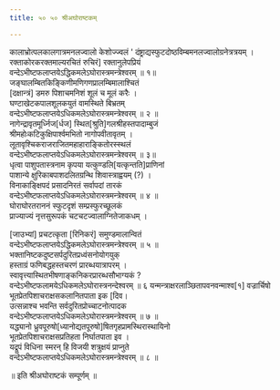 ```yaml
---
title: ५० ५० श्रीअघोराष्टकम्

---
```

 कालाभ्रोत्पलकालगात्रमनलज्वालो केशोज्ज्वलं ' दंष्ट्राद्यस्फुटदोष्ठविम्बमनलज्वालोग्रनेत्रत्रयम् ।  
रक्ताकोरकरक्तमाल्यरचितं रुचिरं] रक्तानुलेपप्रियं  
वन्देऽभीष्टफलाप्तयेऽद्धिकमलेऽघोरास्त्रमन्त्रेश्वरम् ॥ १॥  
जङ्घालम्बितकिङ्किणीमणिगणप्रालम्बिमालाश्चितं  
[दक्षान्त्रं] डमरु पिशाचमनिशं शूलं च मूलं करैः ।  
घण्टाखेटकपालशूलकयुतं वामस्थिते बिभ्रतम्  
वन्देऽभीष्टफलाप्तयेऽधिकमलेऽघोरास्त्रमन्त्रेश्वरम् ॥ २ ॥  
नागेन्द्रावृतमूर्ध्निज[र्धज] स्थित[श्रुति]गलश्रीहस्तपादाम्बुजं  
श्रीमहोःकटिकुक्षिपार्श्वमभितो नागोपवीतावृतम् ।  
लूतावृश्चिकराजराजितमहाहाराङ्कितोरस्स्थलं  
वन्देऽभीष्टफलाप्तयेऽधिकमलेऽघोरास्त्रमन्त्रेश्वरम् ॥ ३॥  
धृत्वा पाशुपतास्त्रनाम कृपया यत्कुण्डलि[यत्कृन्तति]प्राणिनां  
पाशान्ये क्षुरिकाबपाशदलितग्रन्थि शिवास्त्राह्वयम् (?) ।  
विनाकाङ्क्षिपदं प्रसादनिरतं सर्वापदां तारकं  
वन्देऽभीष्टफलाप्तयेऽधिकमलेऽघोरास्त्रमन्त्रेश्वरम् ॥ ४ ॥  
घोराघोरतराननं स्फुटदृशं सम्प्रस्फुरच्छूलकं  
प्राज्याज्यं नृत्तसुरूपकं चटचटज्वालाग्नितेजाकधम् ।  

[जाउभ्यां] प्रचटत्कृता [रिनिकरं] समुण्डमालान्वितं  
वन्देऽभीष्टफलाप्तयेऽद्धिकमलेऽघोरास्त्रमन्त्रेश्वरम् ॥ ५ ॥  
भक्तानिष्टकदुष्टसर्पदुरितप्रध्वंसनोयोगयुक्  
हस्ताग्रं फणिबद्धहस्तचरणं प्रारब्धयात्रापरम् ।  
स्वावृत्त्यास्थितभीषणाङ्कनिकरप्रारब्धसौभाग्यकं ?  
वन्देऽभीष्टफलामयेऽधिकमलेऽघोरास्त्रनन्देश्वरम् ॥ ६ यन्मन्त्राक्षरलाञ्छितापवनवन्माश्व[१] वज्रार्चिषो  
भूतप्रेतपिशाचराक्षसकलानितपाता इक [दिव।  
उत्सन्नाश्च भवन्ति सर्वदुरितप्रोच्चाटनोत्पादक  
वन्देऽभीष्टफलाप्तयेऽधिकमलेऽघोरास्त्रमन्त्रेश्वरम् ॥ ७ ॥  
यद्ध्यानो ध्रुवपूरुषो[ध्यानोद्यतपूरुषो]षितगृहप्रामस्थिरास्थायिनो  
भूतप्रेतपिशाचराक्षसप्रतिहता निर्घातपाता इव ।  
यद्रूपं विधिना स्मरन् हि विजयी शत्रुक्षयं प्राप्नुते  
वन्देऽभीष्टफलाप्तयेऽधिकमलेऽघोरास्त्रमन्त्रेश्वरम् ॥ ८ ॥  

॥ इति श्रीअघोराष्टकं सम्पूर्णम् ॥  